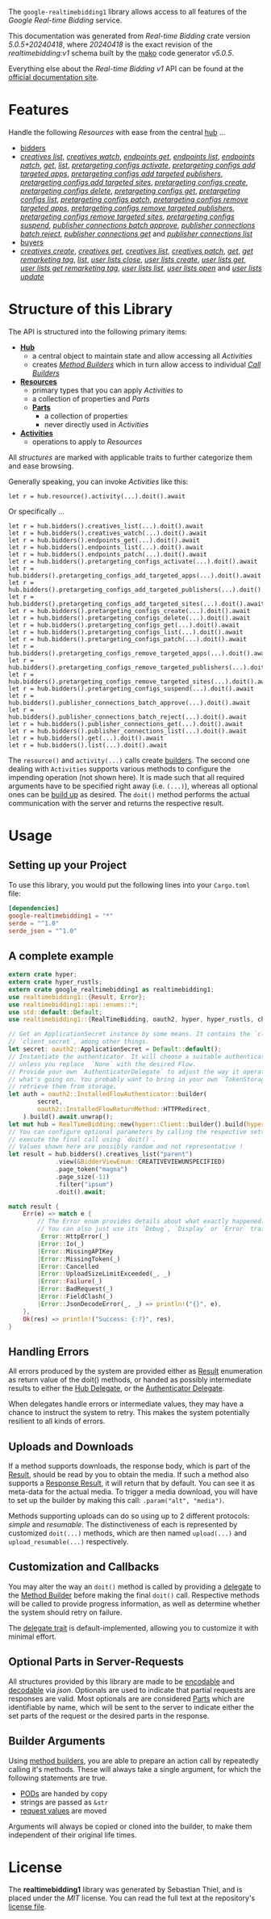 <!---
DO NOT EDIT !
This file was generated automatically from 'src/generator/templates/api/README.md.mako'
DO NOT EDIT !
-->
The `google-realtimebidding1` library allows access to all features of the *Google Real-time Bidding* service.

This documentation was generated from *Real-time Bidding* crate version *5.0.5+20240418*, where *20240418* is the exact revision of the *realtimebidding:v1* schema built by the [mako](http://www.makotemplates.org/) code generator *v5.0.5*.

Everything else about the *Real-time Bidding* *v1* API can be found at the
[official documentation site](https://developers.google.com/authorized-buyers/apis/realtimebidding/reference/rest/).
# Features

Handle the following *Resources* with ease from the central [hub](https://docs.rs/google-realtimebidding1/5.0.5+20240418/google_realtimebidding1/RealTimeBidding) ...

* [bidders](https://docs.rs/google-realtimebidding1/5.0.5+20240418/google_realtimebidding1/api::Bidder)
 * [*creatives list*](https://docs.rs/google-realtimebidding1/5.0.5+20240418/google_realtimebidding1/api::BidderCreativeListCall), [*creatives watch*](https://docs.rs/google-realtimebidding1/5.0.5+20240418/google_realtimebidding1/api::BidderCreativeWatchCall), [*endpoints get*](https://docs.rs/google-realtimebidding1/5.0.5+20240418/google_realtimebidding1/api::BidderEndpointGetCall), [*endpoints list*](https://docs.rs/google-realtimebidding1/5.0.5+20240418/google_realtimebidding1/api::BidderEndpointListCall), [*endpoints patch*](https://docs.rs/google-realtimebidding1/5.0.5+20240418/google_realtimebidding1/api::BidderEndpointPatchCall), [*get*](https://docs.rs/google-realtimebidding1/5.0.5+20240418/google_realtimebidding1/api::BidderGetCall), [*list*](https://docs.rs/google-realtimebidding1/5.0.5+20240418/google_realtimebidding1/api::BidderListCall), [*pretargeting configs activate*](https://docs.rs/google-realtimebidding1/5.0.5+20240418/google_realtimebidding1/api::BidderPretargetingConfigActivateCall), [*pretargeting configs add targeted apps*](https://docs.rs/google-realtimebidding1/5.0.5+20240418/google_realtimebidding1/api::BidderPretargetingConfigAddTargetedAppCall), [*pretargeting configs add targeted publishers*](https://docs.rs/google-realtimebidding1/5.0.5+20240418/google_realtimebidding1/api::BidderPretargetingConfigAddTargetedPublisherCall), [*pretargeting configs add targeted sites*](https://docs.rs/google-realtimebidding1/5.0.5+20240418/google_realtimebidding1/api::BidderPretargetingConfigAddTargetedSiteCall), [*pretargeting configs create*](https://docs.rs/google-realtimebidding1/5.0.5+20240418/google_realtimebidding1/api::BidderPretargetingConfigCreateCall), [*pretargeting configs delete*](https://docs.rs/google-realtimebidding1/5.0.5+20240418/google_realtimebidding1/api::BidderPretargetingConfigDeleteCall), [*pretargeting configs get*](https://docs.rs/google-realtimebidding1/5.0.5+20240418/google_realtimebidding1/api::BidderPretargetingConfigGetCall), [*pretargeting configs list*](https://docs.rs/google-realtimebidding1/5.0.5+20240418/google_realtimebidding1/api::BidderPretargetingConfigListCall), [*pretargeting configs patch*](https://docs.rs/google-realtimebidding1/5.0.5+20240418/google_realtimebidding1/api::BidderPretargetingConfigPatchCall), [*pretargeting configs remove targeted apps*](https://docs.rs/google-realtimebidding1/5.0.5+20240418/google_realtimebidding1/api::BidderPretargetingConfigRemoveTargetedAppCall), [*pretargeting configs remove targeted publishers*](https://docs.rs/google-realtimebidding1/5.0.5+20240418/google_realtimebidding1/api::BidderPretargetingConfigRemoveTargetedPublisherCall), [*pretargeting configs remove targeted sites*](https://docs.rs/google-realtimebidding1/5.0.5+20240418/google_realtimebidding1/api::BidderPretargetingConfigRemoveTargetedSiteCall), [*pretargeting configs suspend*](https://docs.rs/google-realtimebidding1/5.0.5+20240418/google_realtimebidding1/api::BidderPretargetingConfigSuspendCall), [*publisher connections batch approve*](https://docs.rs/google-realtimebidding1/5.0.5+20240418/google_realtimebidding1/api::BidderPublisherConnectionBatchApproveCall), [*publisher connections batch reject*](https://docs.rs/google-realtimebidding1/5.0.5+20240418/google_realtimebidding1/api::BidderPublisherConnectionBatchRejectCall), [*publisher connections get*](https://docs.rs/google-realtimebidding1/5.0.5+20240418/google_realtimebidding1/api::BidderPublisherConnectionGetCall) and [*publisher connections list*](https://docs.rs/google-realtimebidding1/5.0.5+20240418/google_realtimebidding1/api::BidderPublisherConnectionListCall)
* [buyers](https://docs.rs/google-realtimebidding1/5.0.5+20240418/google_realtimebidding1/api::Buyer)
 * [*creatives create*](https://docs.rs/google-realtimebidding1/5.0.5+20240418/google_realtimebidding1/api::BuyerCreativeCreateCall), [*creatives get*](https://docs.rs/google-realtimebidding1/5.0.5+20240418/google_realtimebidding1/api::BuyerCreativeGetCall), [*creatives list*](https://docs.rs/google-realtimebidding1/5.0.5+20240418/google_realtimebidding1/api::BuyerCreativeListCall), [*creatives patch*](https://docs.rs/google-realtimebidding1/5.0.5+20240418/google_realtimebidding1/api::BuyerCreativePatchCall), [*get*](https://docs.rs/google-realtimebidding1/5.0.5+20240418/google_realtimebidding1/api::BuyerGetCall), [*get remarketing tag*](https://docs.rs/google-realtimebidding1/5.0.5+20240418/google_realtimebidding1/api::BuyerGetRemarketingTagCall), [*list*](https://docs.rs/google-realtimebidding1/5.0.5+20240418/google_realtimebidding1/api::BuyerListCall), [*user lists close*](https://docs.rs/google-realtimebidding1/5.0.5+20240418/google_realtimebidding1/api::BuyerUserListCloseCall), [*user lists create*](https://docs.rs/google-realtimebidding1/5.0.5+20240418/google_realtimebidding1/api::BuyerUserListCreateCall), [*user lists get*](https://docs.rs/google-realtimebidding1/5.0.5+20240418/google_realtimebidding1/api::BuyerUserListGetCall), [*user lists get remarketing tag*](https://docs.rs/google-realtimebidding1/5.0.5+20240418/google_realtimebidding1/api::BuyerUserListGetRemarketingTagCall), [*user lists list*](https://docs.rs/google-realtimebidding1/5.0.5+20240418/google_realtimebidding1/api::BuyerUserListListCall), [*user lists open*](https://docs.rs/google-realtimebidding1/5.0.5+20240418/google_realtimebidding1/api::BuyerUserListOpenCall) and [*user lists update*](https://docs.rs/google-realtimebidding1/5.0.5+20240418/google_realtimebidding1/api::BuyerUserListUpdateCall)




# Structure of this Library

The API is structured into the following primary items:

* **[Hub](https://docs.rs/google-realtimebidding1/5.0.5+20240418/google_realtimebidding1/RealTimeBidding)**
    * a central object to maintain state and allow accessing all *Activities*
    * creates [*Method Builders*](https://docs.rs/google-realtimebidding1/5.0.5+20240418/google_realtimebidding1/client::MethodsBuilder) which in turn
      allow access to individual [*Call Builders*](https://docs.rs/google-realtimebidding1/5.0.5+20240418/google_realtimebidding1/client::CallBuilder)
* **[Resources](https://docs.rs/google-realtimebidding1/5.0.5+20240418/google_realtimebidding1/client::Resource)**
    * primary types that you can apply *Activities* to
    * a collection of properties and *Parts*
    * **[Parts](https://docs.rs/google-realtimebidding1/5.0.5+20240418/google_realtimebidding1/client::Part)**
        * a collection of properties
        * never directly used in *Activities*
* **[Activities](https://docs.rs/google-realtimebidding1/5.0.5+20240418/google_realtimebidding1/client::CallBuilder)**
    * operations to apply to *Resources*

All *structures* are marked with applicable traits to further categorize them and ease browsing.

Generally speaking, you can invoke *Activities* like this:

```Rust,ignore
let r = hub.resource().activity(...).doit().await
```

Or specifically ...

```ignore
let r = hub.bidders().creatives_list(...).doit().await
let r = hub.bidders().creatives_watch(...).doit().await
let r = hub.bidders().endpoints_get(...).doit().await
let r = hub.bidders().endpoints_list(...).doit().await
let r = hub.bidders().endpoints_patch(...).doit().await
let r = hub.bidders().pretargeting_configs_activate(...).doit().await
let r = hub.bidders().pretargeting_configs_add_targeted_apps(...).doit().await
let r = hub.bidders().pretargeting_configs_add_targeted_publishers(...).doit().await
let r = hub.bidders().pretargeting_configs_add_targeted_sites(...).doit().await
let r = hub.bidders().pretargeting_configs_create(...).doit().await
let r = hub.bidders().pretargeting_configs_delete(...).doit().await
let r = hub.bidders().pretargeting_configs_get(...).doit().await
let r = hub.bidders().pretargeting_configs_list(...).doit().await
let r = hub.bidders().pretargeting_configs_patch(...).doit().await
let r = hub.bidders().pretargeting_configs_remove_targeted_apps(...).doit().await
let r = hub.bidders().pretargeting_configs_remove_targeted_publishers(...).doit().await
let r = hub.bidders().pretargeting_configs_remove_targeted_sites(...).doit().await
let r = hub.bidders().pretargeting_configs_suspend(...).doit().await
let r = hub.bidders().publisher_connections_batch_approve(...).doit().await
let r = hub.bidders().publisher_connections_batch_reject(...).doit().await
let r = hub.bidders().publisher_connections_get(...).doit().await
let r = hub.bidders().publisher_connections_list(...).doit().await
let r = hub.bidders().get(...).doit().await
let r = hub.bidders().list(...).doit().await
```

The `resource()` and `activity(...)` calls create [builders][builder-pattern]. The second one dealing with `Activities`
supports various methods to configure the impending operation (not shown here). It is made such that all required arguments have to be
specified right away (i.e. `(...)`), whereas all optional ones can be [build up][builder-pattern] as desired.
The `doit()` method performs the actual communication with the server and returns the respective result.

# Usage

## Setting up your Project

To use this library, you would put the following lines into your `Cargo.toml` file:

```toml
[dependencies]
google-realtimebidding1 = "*"
serde = "^1.0"
serde_json = "^1.0"
```

## A complete example

```Rust
extern crate hyper;
extern crate hyper_rustls;
extern crate google_realtimebidding1 as realtimebidding1;
use realtimebidding1::{Result, Error};
use realtimebidding1::api::enums::*;
use std::default::Default;
use realtimebidding1::{RealTimeBidding, oauth2, hyper, hyper_rustls, chrono, FieldMask};

// Get an ApplicationSecret instance by some means. It contains the `client_id` and
// `client_secret`, among other things.
let secret: oauth2::ApplicationSecret = Default::default();
// Instantiate the authenticator. It will choose a suitable authentication flow for you,
// unless you replace  `None` with the desired Flow.
// Provide your own `AuthenticatorDelegate` to adjust the way it operates and get feedback about
// what's going on. You probably want to bring in your own `TokenStorage` to persist tokens and
// retrieve them from storage.
let auth = oauth2::InstalledFlowAuthenticator::builder(
        secret,
        oauth2::InstalledFlowReturnMethod::HTTPRedirect,
    ).build().await.unwrap();
let mut hub = RealTimeBidding::new(hyper::Client::builder().build(hyper_rustls::HttpsConnectorBuilder::new().with_native_roots().unwrap().https_or_http().enable_http1().build()), auth);
// You can configure optional parameters by calling the respective setters at will, and
// execute the final call using `doit()`.
// Values shown here are possibly random and not representative !
let result = hub.bidders().creatives_list("parent")
             .view(&BidderViewEnum::CREATIVEVIEWUNSPECIFIED)
             .page_token("magna")
             .page_size(-11)
             .filter("ipsum")
             .doit().await;

match result {
    Err(e) => match e {
        // The Error enum provides details about what exactly happened.
        // You can also just use its `Debug`, `Display` or `Error` traits
         Error::HttpError(_)
        |Error::Io(_)
        |Error::MissingAPIKey
        |Error::MissingToken(_)
        |Error::Cancelled
        |Error::UploadSizeLimitExceeded(_, _)
        |Error::Failure(_)
        |Error::BadRequest(_)
        |Error::FieldClash(_)
        |Error::JsonDecodeError(_, _) => println!("{}", e),
    },
    Ok(res) => println!("Success: {:?}", res),
}

```
## Handling Errors

All errors produced by the system are provided either as [Result](https://docs.rs/google-realtimebidding1/5.0.5+20240418/google_realtimebidding1/client::Result) enumeration as return value of
the doit() methods, or handed as possibly intermediate results to either the
[Hub Delegate](https://docs.rs/google-realtimebidding1/5.0.5+20240418/google_realtimebidding1/client::Delegate), or the [Authenticator Delegate](https://docs.rs/yup-oauth2/*/yup_oauth2/trait.AuthenticatorDelegate.html).

When delegates handle errors or intermediate values, they may have a chance to instruct the system to retry. This
makes the system potentially resilient to all kinds of errors.

## Uploads and Downloads
If a method supports downloads, the response body, which is part of the [Result](https://docs.rs/google-realtimebidding1/5.0.5+20240418/google_realtimebidding1/client::Result), should be
read by you to obtain the media.
If such a method also supports a [Response Result](https://docs.rs/google-realtimebidding1/5.0.5+20240418/google_realtimebidding1/client::ResponseResult), it will return that by default.
You can see it as meta-data for the actual media. To trigger a media download, you will have to set up the builder by making
this call: `.param("alt", "media")`.

Methods supporting uploads can do so using up to 2 different protocols:
*simple* and *resumable*. The distinctiveness of each is represented by customized
`doit(...)` methods, which are then named `upload(...)` and `upload_resumable(...)` respectively.

## Customization and Callbacks

You may alter the way an `doit()` method is called by providing a [delegate](https://docs.rs/google-realtimebidding1/5.0.5+20240418/google_realtimebidding1/client::Delegate) to the
[Method Builder](https://docs.rs/google-realtimebidding1/5.0.5+20240418/google_realtimebidding1/client::CallBuilder) before making the final `doit()` call.
Respective methods will be called to provide progress information, as well as determine whether the system should
retry on failure.

The [delegate trait](https://docs.rs/google-realtimebidding1/5.0.5+20240418/google_realtimebidding1/client::Delegate) is default-implemented, allowing you to customize it with minimal effort.

## Optional Parts in Server-Requests

All structures provided by this library are made to be [encodable](https://docs.rs/google-realtimebidding1/5.0.5+20240418/google_realtimebidding1/client::RequestValue) and
[decodable](https://docs.rs/google-realtimebidding1/5.0.5+20240418/google_realtimebidding1/client::ResponseResult) via *json*. Optionals are used to indicate that partial requests are responses
are valid.
Most optionals are are considered [Parts](https://docs.rs/google-realtimebidding1/5.0.5+20240418/google_realtimebidding1/client::Part) which are identifiable by name, which will be sent to
the server to indicate either the set parts of the request or the desired parts in the response.

## Builder Arguments

Using [method builders](https://docs.rs/google-realtimebidding1/5.0.5+20240418/google_realtimebidding1/client::CallBuilder), you are able to prepare an action call by repeatedly calling it's methods.
These will always take a single argument, for which the following statements are true.

* [PODs][wiki-pod] are handed by copy
* strings are passed as `&str`
* [request values](https://docs.rs/google-realtimebidding1/5.0.5+20240418/google_realtimebidding1/client::RequestValue) are moved

Arguments will always be copied or cloned into the builder, to make them independent of their original life times.

[wiki-pod]: http://en.wikipedia.org/wiki/Plain_old_data_structure
[builder-pattern]: http://en.wikipedia.org/wiki/Builder_pattern
[google-go-api]: https://github.com/google/google-api-go-client

# License
The **realtimebidding1** library was generated by Sebastian Thiel, and is placed
under the *MIT* license.
You can read the full text at the repository's [license file][repo-license].

[repo-license]: https://github.com/Byron/google-apis-rsblob/main/LICENSE.md

